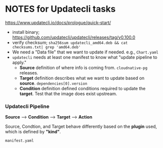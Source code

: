 # NOTES for Updatecli tasks

https://www.updatecli.io/docs/prologue/quick-start/

- install binary; https://github.com/updatecli/updatecli/releases/tag/v0.100.0
- verify checksum; `sha256sum updatecli_amd64.deb && cat checksums.txt| grep 'amd64.deb'`
- We need a "Data file" that we want to update if needed. e.g., `Chart.yaml`
- `updatecli` needs at least one manifest to know what "update pipeline to apply."
  - **Source** definition of where info is coming from. `cloudnative-pg` releases.
  - **Target** definition describes what we want to update based on **source**. `dependencies[0].version`
  - **Condition** definition defined conditions required to update the **target**. Test that the image does exist upstream.

### Updatecli Pipeline

**Source** --> **Condition** --> **Target** --> **Action**

Source, Condtion, and Target behave differently based on the **plugin** used, which is defined by **"kind"**.

`manifest.yaml`

